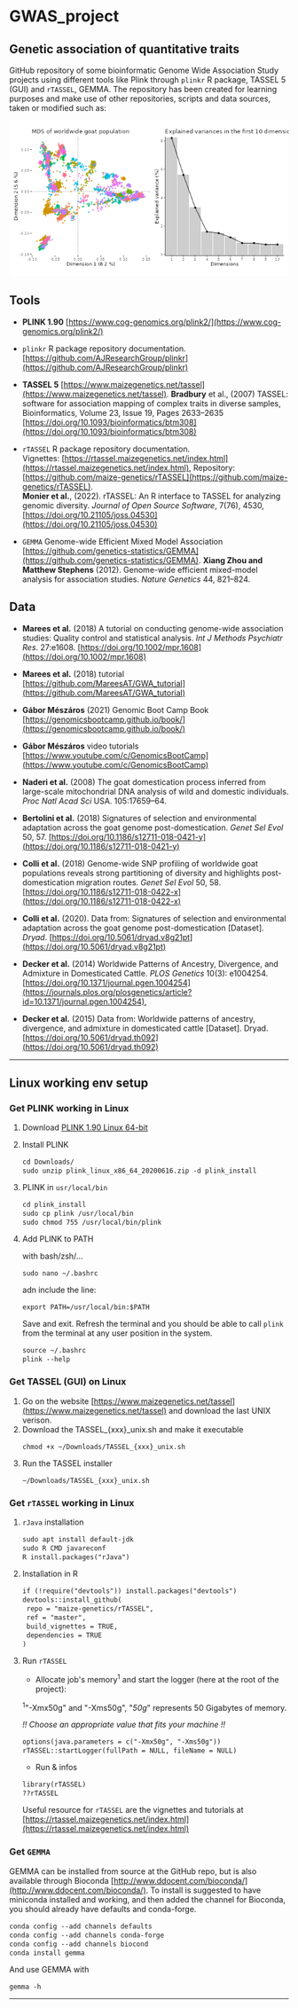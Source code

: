 # GWAS_project

## Genetic association of quantitative traits

GitHub repository of some bioinformatic Genome Wide Association Study projects using different tools like Plink through `plinkr` R package, TASSEL 5 (GUI) and `rTASSEL`, GEMMA. 
The repository has been created for learning purposes and make use of other repositories, scripts and data sources, taken or modified such as:

![Alt text](Figures/goat_mds.png?raw=true "multidimensional scaling of SNP data")

## Tools
- **PLINK 1.90**
  [https://www.cog-genomics.org/plink2/](https://www.cog-genomics.org/plink2/)
- `plinkr` R package repository documentation.
  [https://github.com/AJResearchGroup/plinkr](https://github.com/AJResearchGroup/plinkr)

- **TASSEL 5**
  [https://www.maizegenetics.net/tassel](https://www.maizegenetics.net/tassel).
  **Bradbury** et al., (2007) TASSEL: software for association mapping of
  complex traits in diverse samples, Bioinformatics, Volume 23, Issue 19, Pages
  2633–2635
  [https://doi.org/10.1093/bioinformatics/btm308](https://doi.org/10.1093/bioinformatics/btm308)
- `rTASSEL` R package repository documentation. <br> Vignettes:
  [https://rtassel.maizegenetics.net/index.html](https://rtassel.maizegenetics.net/index.html),
  Repository:
  [https://github.com/maize-genetics/rTASSEL](https://github.com/maize-genetics/rTASSEL).  
  **Monier et al.**, (2022). rTASSEL: An R interface to TASSEL for analyzing
  genomic diversity. _Journal of Open Source Software_, 7(76), 4530,
  [https://doi.org/10.21105/joss.04530](https://doi.org/10.21105/joss.04530)

- `GEMMA` Genome-wide Efficient Mixed Model Association
  [https://github.com/genetics-statistics/GEMMA](https://github.com/genetics-statistics/GEMMA).
  **Xiang Zhou and Matthew Stephens** (2012). Genome-wide efficient mixed-model
  analysis for association studies. _Nature Genetics_ 44, 821–824.

## Data
- **Marees et al.** (2018) A tutorial on conducting genome-wide association
  studies: Quality control and statistical analysis. _Int J Methods Psychiatr
  Res_. 27:e1608.
  [https://doi.org/10.1002/mpr.1608](https://doi.org/10.1002/mpr.1608)
- **Marees et al.** (2018) tutorial
  [https://github.com/MareesAT/GWA_tutorial](https://github.com/MareesAT/GWA_tutorial)

- **Gábor Mészáros** (2021) Genomic Boot Camp Book
  [https://genomicsbootcamp.github.io/book/](https://genomicsbootcamp.github.io/book/)
- **Gábor Mészáros** video tutorials
  [https://www.youtube.com/c/GenomicsBootCamp](https://www.youtube.com/c/GenomicsBootCamp)

- **Naderi et al.** (2008) The goat domestication process inferred from
  large-scale mitochondrial DNA analysis of wild and domestic individuals. _Proc
  Natl Acad Sci_ USA. 105:17659–64.

- **Bertolini et al.** (2018) Signatures of selection and environmental
  adaptation across the goat genome post-domestication. _Genet Sel Evol_ 50, 57.
  [https://doi.org/10.1186/s12711-018-0421-y](https://doi.org/10.1186/s12711-018-0421-y)

- **Colli et al.** (2018) Genome-wide SNP profiling of worldwide goat
  populations reveals strong partitioning of diversity and highlights
  post-domestication migration routes. _Genet Sel Evol_ 50, 58.
  [https://doi.org/10.1186/s12711-018-0422-x](https://doi.org/10.1186/s12711-018-0422-x)
- **Colli et al.** (2020). Data from: Signatures of selection and environmental
  adaptation across the goat genome post-domestication [Dataset]. _Dryad_.
  [https://doi.org/10.5061/dryad.v8g21pt](https://doi.org/10.5061/dryad.v8g21pt)

- **Decker et al.** (2014) Worldwide Patterns of Ancestry, Divergence, and
  Admixture in Domesticated Cattle. _PLOS Genetics_ 10(3):
  e1004254.[https://doi.org/10.1371/journal.pgen.1004254](https://journals.plos.org/plosgenetics/article?id=10.1371/journal.pgen.1004254),
- **Decker et al.** (2015) Data from: Worldwide patterns of ancestry,
  divergence, and admixture in domesticated cattle [Dataset]. Dryad.
  [https://doi.org/10.5061/dryad.th092](https://doi.org/10.5061/dryad.th092)

---

## Linux working env setup
### Get PLINK working in Linux

1.  Download
    [PLINK 1.90 Linux 64-bit](https://s3.amazonaws.com/plink1-assets/plink_linux_x86_64_20231211.zip)
2.  Install PLINK
    ```
    cd Downloads/
    sudo unzip plink_linux_x86_64_20200616.zip -d plink_install
    ```
3.  PLINK in `usr/local/bin`

    ```
    cd plink_install
    sudo cp plink /usr/local/bin
    sudo chmod 755 /usr/local/bin/plink
    ```

4.  Add PLINK to PATH

    with bash/zsh/...

    ```
    sudo nano ~/.bashrc
    ```

    adn include the line:

    ```
    export PATH=/usr/local/bin:$PATH
    ```

    Save and exit. Refresh the terminal and you should be able to call `plink`
    from the terminal at any user position in the system.

    ```
    source ~/.bashrc
    plink --help
    ```

### Get TASSEL (GUI) on Linux

1. Go on the website
   [https://www.maizegenetics.net/tassel](https://www.maizegenetics.net/tassel)
   and download the last UNIX verison.
2. Download the TASSEL\_{xxx}\_unix.sh and make it executable
   ```
   chmod +x ~/Downloads/TASSEL_{xxx}_unix.sh
   ```
3. Run the TASSEL installer
   ```
   ~/Downloads/TASSEL_{xxx}_unix.sh
   ```

### Get `rTASSEL` working in Linux

1. `rJava` installation

   ```
   sudo apt install default-jdk
   sudo R CMD javareconf
   R install.packages("rJava")
   ```

2. Installation in R

   ```
   if (!require("devtools")) install.packages("devtools")
   devtools::install_github(
    repo = "maize-genetics/rTASSEL",
    ref = "master",
    build_vignettes = TRUE,
    dependencies = TRUE
   )
   ```

3. Run `rTASSEL`

   - Allocate job's memory<sup>1</sup> and start the logger (here at the root of
     the project):

   <sup>1</sup>"-Xmx50g" and "-Xms50g", "_50g_" represents 50 Gigabytes of
   memory.

   _!! Choose an appropriate value that fits your machine !!_

   ```
   options(java.parameters = c("-Xmx50g", "-Xms50g"))
   rTASSEL::startLogger(fullPath = NULL, fileName = NULL)
   ```

   - Run & infos

   ```
   library(rTASSEL)
   ??rTASSEL
   ```

   Useful resource for `rTASSEL` are the vignettes and tutorials at
   [https://rtassel.maizegenetics.net/index.html](https://rtassel.maizegenetics.net/index.html)

### Get `GEMMA`

GEMMA can be installed from source at the GitHub repo, but is also available
through Bioconda
[http://www.ddocent.com/bioconda/](http://www.ddocent.com/bioconda/). To install
is suggested to have miniconda installed and working, and then added the channel
for Bioconda, you should already have defaults and conda-forge.

```
conda config --add channels defaults
conda config --add channels conda-forge
conda config --add channels biocond
conda install gemma
```

And use GEMMA with

```
gemma -h
```

---
